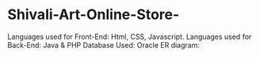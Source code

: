 # Shivali-Art-Online-Store-
Languages used for Front-End: Html, CSS, Javascript. Languages used for Back-End: Java &amp; PHP
Database Used: Oracle
ER diagram:

